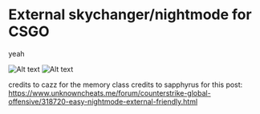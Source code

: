 # External skychanger/nightmode for CSGO
yeah

![Alt text](https://i.imgur.com/H6lKHCw.png)
![Alt text](https://i.imgur.com/fZ9pkht.png)

credits to cazz for the memory class
credits to sapphyrus for this post: https://www.unknowncheats.me/forum/counterstrike-global-offensive/318720-easy-nightmode-external-friendly.html

